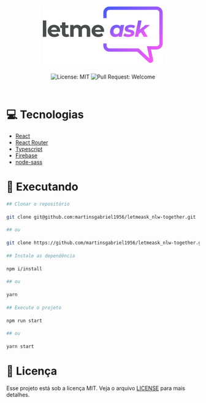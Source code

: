 <h1 align="center">
  <img src=".github/logo.svg" alt="Let Me Ask" />
</h1>

<p align="center">
  <img alt="License: MIT" src="https://img.shields.io/github/license/martinsgabriel1956/letmeask_nlw-together?style=for-the-badge&color=6933FF" />
  <img alt="Pull Request: Welcome" src="https://img.shields.io/static/v1?label=PRs&message=welcome&color=6933FF&labelColor=41414D&style=for-the-badge" />
</p>

<br />

# :computer: Tecnologias

- [React](https://reactjs.org/)
- [React Router](https://reactrouter.com/web/guides/quick-start)
- [Typescript](https://www.typescriptlang.org/)
- [Firebase](https://firebase.google.com/docs)
- [node-sass](https://github.com/sass/node-sass)

# :construction_worker: Executando

```bash
## Clonar o repositório

git clone git@github.com:martinsgabriel1956/letmeask_nlw-together.git

## ou

git clone https://github.com/martinsgabriel1956/letmeask_nlw-together.git

## Instale as dependência

npm i/install

## ou

yarn

## Execute o projeto 

npm run start

## ou

yarn start
```

# :memo: Licença

Esse projeto está sob a licença MIT. Veja o arquivo [LICENSE](LICENSE.md) para mais detalhes.